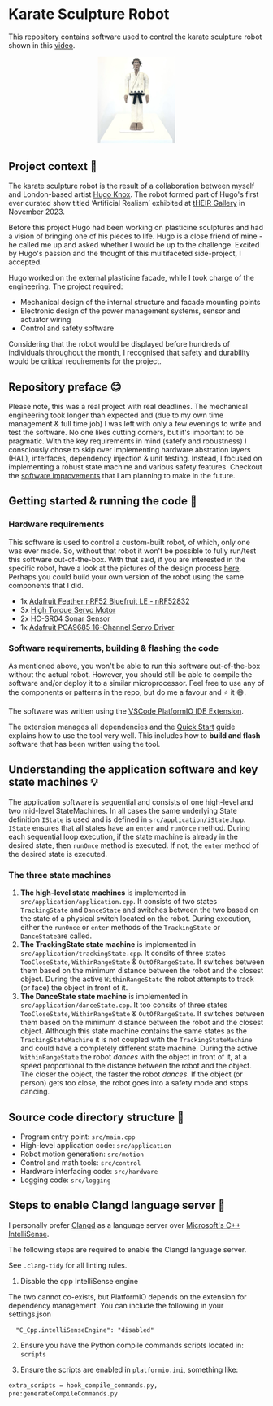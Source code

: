 # Karate Sculpture Robot

This repository contains software used to control the karate sculpture robot shown in this [video](https://www.youtube.com/watch?v=go513ycNXyY&ab_channel=DavidJedeikin).

<div align="center">
  <img src="media/robot.jpeg" width="30%">
</div>

## Project context :hammer:
The karate sculpture robot is the result of a collaboration between myself and London-based artist [Hugo Knox](https://www.hugoknox.co.uk/about). The robot formed part of Hugo's first ever curated show titled ‘Artificial Realism’ exhibited at [tHEIR Gallery](https://www.their.gallery/about) in November 2023.

Before this project Hugo had been working on plasticine sculptures and had a vision of bringing one of his pieces to life. Hugo is a close friend of mine - he called me up and asked whether I would be up to the challenge. Excited by Hugo's passion and the thought of this multifaceted side-project, I accepted. 

Hugo worked on the external plasticine facade, while I took charge of the engineering. The project required: 
* Mechanical design of the internal structure and facade mounting points
* Electronic design of the power management systems, sensor and actuator wiring
* Control and safety software  

Considering that the robot would be displayed before hundreds of individuals throughout the month, I recognised that safety and durability would be critical requirements for the project.

## Repository preface :blush:
Please note, this was a real project with real deadlines. The mechanical engineering took longer than expected and (due to my own time management & full time job) I was left with only a few evenings to write and test the software. No one likes cutting corners, but it's important to be pragmatic. With the key requirements in mind (safefy and robustness) I consciously chose to skip over implementing hardware abstration layers (HAL), interfaces, dependency injection & unit testing. Instead, I focused on implementing a robust state machine and various safety features. Checkout the [software improvements](docs/software-improvements.md) that I am planning to make in the future. 

## Getting started & running the code :rocket:

### Hardware requirements
This software is used to control a custom-built robot, of which, only one was ever made. So, without that robot it won't be possible to fully run/test this software out-of-the-box. With that said, if you are interested in the specific robot, have a look at the pictures of the design process [here](https://davidrockjedeikin.com/karate-sculpture-robot). Perhaps you could build your own version of the robot using the same components that I did.   

* 1x [Adafruit Feather nRF52 Bluefruit LE - nRF52832](https://www.adafruit.com/product/3406)
* 3x [High Torque Servo Motor](https://thepihut.com/products/35kg-high-torque-metal-waterproof-servo)
* 2x [HC-SR04 Sonar Sensor](https://www.amazon.co.uk/Smraza-Ultrasonic-Distance-Mounting-Duemilanove-5pcs-Module/dp/B01JG09DCK/ref=sr_1_5?adgrpid=53481003552&dib=eyJ2IjoiMSJ9.V5txWTwtLmny16N_F-RsgtdF-9UQuaWi753gyFHZcg-1bSeiVdQl8l0oEsGYRsWtyj8WaXWbKf4P2oFwScreWrUiQDmsv24KdJ8rmn6ejOh2MlUQqfIwfbE9gUmXZOVLFxYJrVXPMEc4yarKl9UzbpiwZ6rP2w9YSmXA1adrqCmWgZ0G0gV5axN1xVW7TyTV8Mt-KIj130Yfc0gPpIXY22AREvMc8mlCxuca6USlKGhj3vWAE58MBdwAJLnScg4R1l1dMn1AxgcDyr3YqABYLz-V27uS0eDewdmxXQ5YiSE.wKphLUkrVo28UJ50ygJGdhBVIDDlaagRxuGwxIltHvM&dib_tag=se&hvadid=259049745574&hvdev=c&hvlocint=9045999&hvlocphy=9074119&hvnetw=g&hvqmt=e&hvrand=10445171782019032705&hvtargid=kwd-296166699340&hydadcr=22927_1807007&keywords=hc+sr04&qid=1712665752&sr=8-5)
* 1x [Adafruit PCA9685 16-Channel Servo Driver](https://learn.adafruit.com/16-channel-pwm-servo-driver/using-the-adafruit-library)

### Software requirements, building & flashing the code 

As mentioned above, you won't be able to run this software out-of-the-box without the actual robot. However, you should still be able to compile the software and/or deploy it to a similar microprocessor. Feel free to use any of the components or patterns in the repo, but do me a favour and :star: it :smile:. 

The software was written using the [VSCode PlatformIO IDE Extension](https://marketplace.visualstudio.com/items?itemName=platformio.platformio-ide). 

The extension manages all dependencies and the [Quick Start](https://docs.platformio.org/en/latest/integration/ide/vscode.html#quick-start) guide explains how to use the tool very well. This includes how to **build and flash** software that has been written using the tool.  

## Understanding the application software and key state machines :bulb:

The application software is sequential and consists of one high-level and two mid-level StateMachines. In all cases the same underlying State definition `IState` is used and is defined in `src/application/iState.hpp`. `IState` ensures that all states have an `enter` and `runOnce` method. During each sequential loop execution, if the state machine is already in the desired state, then `runOnce` method is executed. If not, the `enter` method of the desired state is executed. 

### The three state machines

1. **The high-level state machines** is implemented in `src/application/application.cpp`. It consists of two states `TrackingState` and `DanceState` and switches between the two based on the state of a physical switch located on the robot. During execution, either the `runOnce` or `enter` methods of the `TrackingState` or `DanceState`are called.
2. **The TrackingState state machine** is implemented in `src/application/trackingState.cpp`. It consits of three states `TooCloseState`, `WithinRangeState` & `OutOfRangeState`. It switches between them based on the minimum distance between the robot and the closest object. During the active `WithinRangeState` the robot attempts to track (or face) the object in front of it.
3. **The DanceState state machine** is implemented in `src/application/danceState.cpp`. It too consits of three states `TooCloseState`, `WithinRangeState` & `OutOfRangeState`. It switches between them based on the minimum distance between the robot and the closest object. Although this state machine contains the same states as the `TrackingStateMachine` it is not coupled with the `TrackingStateMachine` and could have a completely different state machine. During the active `WithinRangeState` the robot _dances_ with the object in front of it, at a speed proportional to the distance between the robot and the object. The closer the object, the faster the robot _dances_. If the object (or person) gets too close, the robot goes into a safety mode and stops dancing.    


## Source code directory structure :file_folder:

* Program entry point: `src/main.cpp`
* High-level application code: `src/application`
* Robot motion generation: `src/motion` 
* Control and math tools: `src/control` 
* Hardware interfacing code: `src/hardware`
* Logging code: `src/logging` 

## Steps to enable Clangd language server :speak_no_evil:
I personally prefer [Clangd](https://marketplace.visualstudio.com/items?itemName=llvm-vs-code-extensions.vscode-clangd) as a language server over [Microsoft's C++ IntelliSense](https://marketplace.visualstudio.com/items?itemName=ms-vscode.cpptools). 

The following steps are required to enable the Clangd language server.

See `.clang-tidy` for all linting rules. 


1. Disable the cpp IntelliSense engine

The two cannot co-exists, but PlatformIO depends on the extension for dependency management. You can include the following in your settings.json

```
  "C_Cpp.intelliSenseEngine": "disabled"
```

2. Ensure you have the Python compile commands scripts located in: `scripts`

3. Ensure the scripts are enabled in `platformio.ini`, something like: 
```
extra_scripts = hook_compile_commands.py, pre:generateCompileCommands.py
```